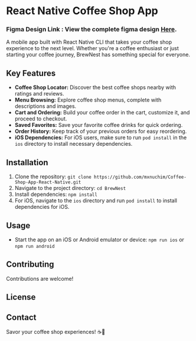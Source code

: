 # React Native Coffee Shop App






### Figma Design Link : View the complete figma design [Here]('https://www.figma.com/file/X6iFON9Z1zsADVbCI7hWUq/Coffee-Shop-App-UI-(Copy)?type=design&node-id=0%3A1&mode=design&t=CW8j4E78mf2PggDQ-1').

A mobile app built with React Native CLI that takes your coffee shop experience to the next level. Whether you're a coffee enthusiast or just starting your coffee journey, BrewNest has something special for everyone.

## Key Features

- **Coffee Shop Locator:** Discover the best coffee shops nearby with ratings and reviews.
- **Menu Browsing:** Explore coffee shop menus, complete with descriptions and images.
- **Cart and Ordering:** Build your coffee order in the cart, customize it, and proceed to checkout.
- **Saved Favorites:** Save your favorite coffee drinks for quick ordering.
- **Order History:** Keep track of your previous orders for easy reordering.
- **iOS Dependencies:** For iOS users, make sure to run `pod install` in the `ios` directory to install necessary dependencies.

## Installation

1. Clone the repository: `git clone https://github.com/mxnuchim/Coffee-Shop-App-React-Native.git`
2. Navigate to the project directory: `cd BrewNest`
3. Install dependencies: `npm install`
4. For iOS, navigate to the `ios` directory and run `pod install` to install dependencies for iOS.

## Usage

- Start the app on an iOS or Android emulator or device: `npm run ios` or `npm run android`

## Contributing

Contributions are welcome!

## License


## Contact

Savor your coffee shop experiences! ☕📱

